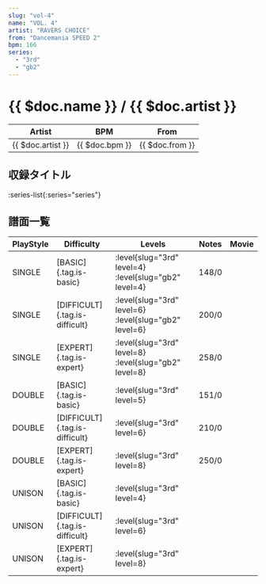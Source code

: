 ```yaml
---
slug: "vol-4"
name: "VOL. 4"
artist: "RAVERS CHOICE"
from: "Dancemania SPEED 2"
bpm: 166
series:
  - "3rd"
  - "gb2"
---
```


# {{ $doc.name }} / {{ $doc.artist }}

|Artist|BPM|From|
|------|---|----|
|{{ $doc.artist }}|{{ $doc.bpm }}|{{ $doc.from }}|

## 収録タイトル

:series-list{:series="series"}

## 譜面一覧

|PlayStyle|Difficulty|Levels|Notes|Movie|
|---------|----------|------|-----|-----|
|SINGLE|[BASIC]{.tag.is-basic}|:level{slug="3rd" level=4} :level{slug="gb2" level=4}|148/0||
|SINGLE|[DIFFICULT]{.tag.is-difficult}|:level{slug="3rd" level=6} :level{slug="gb2" level=6}|200/0||
|SINGLE|[EXPERT]{.tag.is-expert}|:level{slug="3rd" level=8} :level{slug="gb2" level=8}|258/0||
|DOUBLE|[BASIC]{.tag.is-basic}|:level{slug="3rd" level=5}|151/0||
|DOUBLE|[DIFFICULT]{.tag.is-difficult}|:level{slug="3rd" level=6}|210/0||
|DOUBLE|[EXPERT]{.tag.is-expert}|:level{slug="3rd" level=8}|250/0||
|UNISON|[BASIC]{.tag.is-basic}|:level{slug="3rd" level=4}|||
|UNISON|[DIFFICULT]{.tag.is-difficult}|:level{slug="3rd" level=6}|||
|UNISON|[EXPERT]{.tag.is-expert}|:level{slug="3rd" level=8}|||
